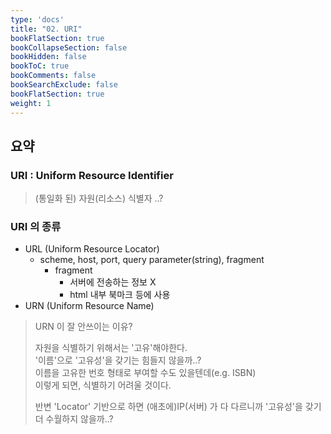 ```yaml
---
type: 'docs'
title: "02. URI"
bookFlatSection: true
bookCollapseSection: false
bookHidden: false
bookToC: true
bookComments: false
bookSearchExclude: false
bookFlatSection: true
weight: 1
---
```


## 요약

### URI : Uniform Resource Identifier

> (통일화 된) 자원(리소스) 식별자 ..?

### URI 의 종류

- URL (Uniform Resource Locator)
  - scheme, host, port, query parameter(string), fragment
    - fragment 
      - 서버에 전송하는 정보 X
      - html 내부 북마크 등에 사용 
- URN (Uniform Resource Name)

> URN 이 잘 안쓰이는 이유? <br>
> 
> 자원을 식별하기 위해서는 '고유'해야한다. <br>
> '이름'으로 '고유성'을 갖기는 힘들지 않을까..? <br>
> 이름을 고유한 번호 형태로 부여할 수도 있을텐데(e.g. ISBN) <br>
> 이렇게 되면, 식별하기 어려울 것이다.<br>
> 
>  반변 'Locator' 기반으로 하면 (애초에)IP(서버) 가 다 다르니까 '고유성'을 갖기 더 수월하지 않을까..?

